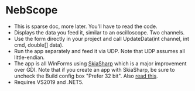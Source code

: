 # NebScope
- This is sparse doc, more later. You'll have to read the code.
- Displays the data you feed it, similar to an oscilloscope. Two channels.
- Use the form directly in your project and call UpdateData(int channel, int cmd, double[] data).
- Run the app separately and feed it via UDP. Note that UDP assumes all little-endian.
- The app is all WinForms using [SkiaSharp](https://github.com/mono/SkiaSharp) which is a major improvement over GDI.
  Note that if you create an app with SkiaSharp, be sure to uncheck the Build config box "Prefer 32 bit".
  Also [read this](https://github.com/mono/SkiaSharp/issues/190).
- Requires VS2019 and .NET5.
